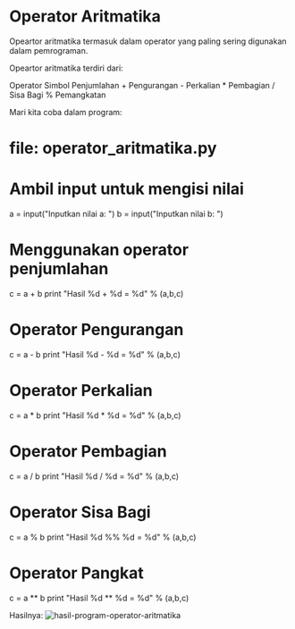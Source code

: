# Operator Aritmatika
Opeartor aritmatika termasuk dalam operator yang paling sering digunakan dalam pemrograman.

Opeartor aritmatika terdiri dari:

Operator	Simbol
Penjumlahan	+
Pengurangan	-
Perkalian	*
Pembagian	/
Sisa Bagi	%
Pemangkatan

Mari kita coba dalam program:

# file: operator_aritmatika.py

# Ambil input untuk mengisi nilai
a = input("Inputkan nilai a: ")
b = input("Inputkan nilai b: ")

# Menggunakan operator penjumlahan
c = a + b
print "Hasil %d + %d = %d" % (a,b,c)

# Operator Pengurangan
c = a - b
print "Hasil %d - %d = %d" % (a,b,c)

# Operator Perkalian
c = a * b
print "Hasil %d * %d = %d" % (a,b,c)

# Operator Pembagian
c = a / b
print "Hasil %d / %d = %d" % (a,b,c)

# Operator Sisa Bagi
c = a % b
print "Hasil %d %% %d = %d" % (a,b,c)

# Operator Pangkat
c = a ** b
print "Hasil %d ** %d = %d" % (a,b,c)

Hasilnya:
![hasil-program-operator-aritmatika](https://user-images.githubusercontent.com/56239989/67143772-089dfb00-f299-11e9-8bd7-3f6707cbfc81.png)
